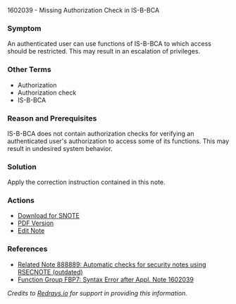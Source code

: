 1602039 - Missing Authorization Check in IS-B-BCA

### Symptom
An authenticated user can use functions of IS-B-BCA to which access should be restricted. This may result in an escalation of privileges.

### Other Terms
- Authorization
- Authorization check
- IS-B-BCA

### Reason and Prerequisites
IS-B-BCA does not contain authorization checks for verifying an authenticated user's authorization to access some of its functions. This may result in undesired system behavior.

### Solution
Apply the correction instruction contained in this note.

### Actions
- [Download for SNOTE](https://notesdownloads.sap.com/note/0040000009511002017)
- [PDF Version](https://userapps.support.sap.com/sap/support/sfm/notes/print/0001602039?language=en-US&token=CC30C1EF5C56476AB61597FB86100B9D)
- [Edit Note](https://me.sap.com/sap/support/notes/edit/0001602039)

### References
- [Related Note 888889: Automatic checks for security notes using RSECNOTE (outdated)](https://me.sap.com/notes/888889)
- [Function Group FBP7: Syntax Error after Appl. Note 1602039](https://me.sap.com/notes/1621386)

*Credits to [Redrays.io](https://redrays.io) for support in providing this information.*